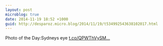 ```yaml
---
layout: post
microblog: true
date: 2014-11-19 18:52 +1000
guid: http://desparoz.micro.blog/2014/11/19/t534992543638102017.html
---
```

Photo of the Day:Sydneys eye [t.co/QPWThVySM...](http://t.co/QPWThVySMn)
